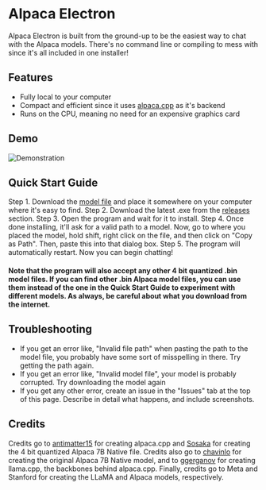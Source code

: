 ﻿# Alpaca Electron
Alpaca Electron is built from the ground-up to be the easiest way to chat with the Alpaca models. There's no command line or compiling to mess with since it's all included in one installer!

## Features
- Fully local to your computer
- Compact and efficient since it uses [alpaca.cpp](https://github.com/antimatter15/alpaca.cpp) as it's backend
- Runs on the CPU, meaning no need for an expensive graphics card

## Demo
![Demonstration](https://github.com/8bit-coder/alpaca-electron/raw/main/demo.gif)
## Quick Start Guide
Step 1. Download the [model file](https://huggingface.co/Sosaka/Alpaca-native-4bit-ggml/blob/main/ggml-alpaca-7b-q4.bin) and place it somewhere on your computer where it's easy to find.
Step 2. Download the latest .exe from the [releases](https://github.com/ItsPi3141/alpaca-electron/releases) section.
Step 3. Open the program and wait for it to install.
Step 4. Once done installing, it'll ask for a valid path to a model. Now, go to where you placed the model, hold shift, right click on the file, and then click on "Copy as Path". Then, paste this into that dialog box.
Step 5. The program will automatically restart. Now you can begin chatting!

#### Note that the program will also accept any other 4 bit quantized .bin model files. If you can find other .bin Alpaca model files, you can use them instead of the one in the Quick Start Guide to experiment with different models. As always, be careful about what you download from the internet.

## Troubleshooting

 - If you get an error like, "Invalid file path" when pasting the path to the model file, you probably have some sort of misspelling in there. Try getting the path again. 
 - If you get an error like, "Invalid model file", your model is probably corrupted. Try downloading the model again
 - If you get any other error, create an issue in the "Issues" tab at the top of this page. Describe in detail what happens, and include screenshots.

## Credits
Credits go to [antimatter15](https://github.com/antimatter15/alpaca.cpp) for creating alpaca.cpp and [Sosaka](https://huggingface.co/Sosaka/Alpaca-native-4bit-ggml) for creating the 4 bit quantized Alpaca 7B Native file. Credits also go to [chavinlo](https://huggingface.co/chavinlo/alpaca-native) for creating the original Alpaca 7B Native model, and to [ggerganov](https://github.com/ggerganov/llama.cpp) for creating llama.cpp, the backbones behind alpaca.cpp. Finally, credits go to Meta and Stanford for creating the LLaMA and Alpaca models, respectively.
